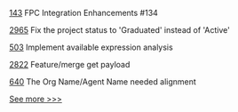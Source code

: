 
[143](https://github.com/hyperledger-labs/fabric-smart-client/pull/143) FPC Integration Enhancements #134

[2965](https://github.com/hyperledger/fabric/pull/2965) Fix the project status to 'Graduated' instead of 'Active'

[503](https://github.com/hyperledger-labs/solang/pull/503) Implement available expression analysis

[2822](https://github.com/hyperledger/besu/pull/2822) Feature/merge get payload

[640](https://github.com/hyperledger-labs/business-partner-agent/pull/640) The Org Name/Agent Name needed alignment


[See more >>>](https://start-here.hyperledger.org/pull-requests)
